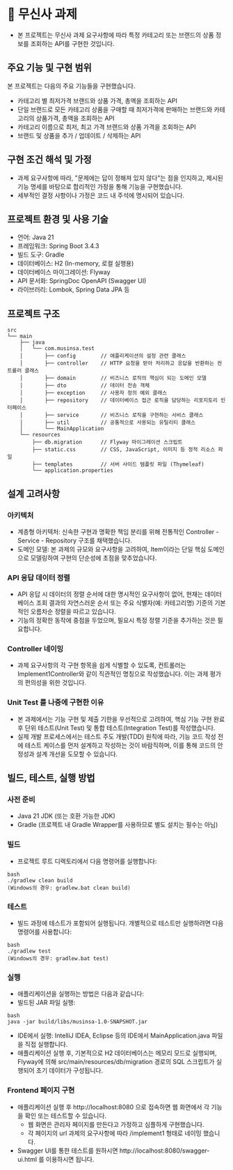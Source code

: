 # 👕 무신사 과제
- 본 프로젝트는 무신사 과제 요구사항에 따라 특정 카테고리 또는 브랜드의 상품 정보를 조회하는 API를 구현한 것입니다.

## 주요 기능 및 구현 범위
본 프로젝트는 다음의 주요 기능들을 구현했습니다.

- 카테고리 별 최저가격 브랜드와 상품 가격, 총액을 조회하는 API
- 단일 브랜드로 모든 카테고리 상품을 구매할 때 최저가격에 판매하는 브랜드와 카테고리의 상품가격, 총액을
  조회하는 API
- 카테고리 이름으로 최저, 최고 가격 브랜드와 상품 가격을 조회하는 API
- 브랜드 및 상품을 추가 / 업데이트 / 삭제하는 API

## 구현 조건 해석 및 가정
- 과제 요구사항에 따라, "문제에는 답이 정해져 있지 않다"는 점을 인지하고, 제시된 기능 명세를 바탕으로 합리적인 가정을 통해 기능을 구현했습니다.
- 세부적인 결정 사항이나 가정은 코드 내 주석에 명시되어 있습니다.

## 프로젝트 환경 및 사용 기술
- 언어: Java 21
- 프레임워크: Spring Boot 3.4.3
- 빌드 도구: Gradle
- 데이터베이스: H2 (In-memory, 로컬 실행용)
- 데이터베이스 마이그레이션: Flyway
- API 문서화: SpringDoc OpenAPI (Swagger UI)
- 라이브러리: Lombok, Spring Data JPA 등

## 프로젝트 구조
~~~
src
└── main
    ├── java
    │   └── com.musinsa.test  
    │       ├── config        // 애플리케이션의 설정 관련 클래스
    │       ├── controller    // HTTP 요청을 받아 처리하고 응답을 반환하는 컨트롤러 클래스
    │       ├── domain        // 비즈니스 로직의 핵심이 되는 도메인 모델
    │       ├── dto           // 데이터 전송 객체
    │       ├── exception     // 사용자 정의 예외 클래스
    │       ├── repository    // 데이터베이스 접근 로직을 담당하는 리포지토리 인터페이스
    │       ├── service       // 비즈니스 로직을 구현하는 서비스 클래스
    │       ├── util          // 공통적으로 사용되는 유틸리티 클래스
    │       └── MainApplication
    └── resources
        ├── db.migration      // Flyway 마이그레이션 스크립트
        ├── static.css        // CSS, JavaScript, 이미지 등 정적 리소스 파일
        ├── templates         // 서버 사이드 템플릿 파일 (Thymeleaf)
        └── application.properties 
~~~

## 설계 고려사항
### 아키텍처
- 계층형 아키텍처: 신속한 구현과 명확한 책임 분리를 위해 전통적인 Controller - Service - Repository 구조를 채택했습니다.
- 도메인 모델: 본 과제의 규모와 요구사항을 고려하여, Item이라는 단일 핵심 도메인으로 모델링하여 구현의 단순성에 초점을 맞추었습니다.

### API 응답 데이터 정렬
- API 응답 시 데이터의 정렬 순서에 대한 명시적인 요구사항이 없어, 현재는 데이터베이스 조회 결과의 자연스러운 순서 또는 주요 식별자(예: 카테고리명) 기준의 기본적인 오름차순 정렬을 따르고 있습니다.
- 기능의 정확한 동작에 중점을 두었으며, 필요시 특정 정렬 기준을 추가하는 것은 필요합니다.

### Controller 네이밍
- 과제 요구사항의 각 구현 항목을 쉽게 식별할 수 있도록, 컨트롤러는 Implement1Controller와 같이 직관적인 명칭으로 작성했습니다. 이는 과제 평가의 편의성을 위한 것입니다.

### Unit Test 를 나중에 구현한 이유
- 본 과제에서는 기능 구현 및 제출 기한을 우선적으로 고려하여, 핵심 기능 구현 완료 후 단위 테스트(Unit Test) 및 통합 테스트(Integration Test)를 작성했습니다.
- 실제 개발 프로세스에서는 테스트 주도 개발(TDD) 원칙에 따라, 기능 코드 작성 전에 테스트 케이스를 먼저 설계하고 작성하는 것이 바람직하며, 이를 통해 코드의 안정성과 설계 개선을 도모할 수 있습니다.

## 빌드, 테스트, 실행 방법
### 사전 준비
- Java 21 JDK (또는 호환 가능한 JDK)
- Gradle (프로젝트 내 Gradle Wrapper를 사용하므로 별도 설치는 필수는 아님)

### 빌드
- 프로젝트 루트 디렉토리에서 다음 명령어를 실행합니다:
~~~
bash
./gradlew clean build
(Windows의 경우: gradlew.bat clean build)
~~~

### 테스트
- 빌드 과정에 테스트가 포함되어 실행됩니다. 개별적으로 테스트만 실행하려면 다음 명령어를 사용합니다:
~~~
bash
./gradlew test
(Windows의 경우: gradlew.bat test)
~~~

### 실행
- 애플리케이션을 실행하는 방법은 다음과 같습니다:
- 빌드된 JAR 파일 실행:
~~~
bash
java -jar build/libs/musinsa-1.0-SNAPSHOT.jar
~~~
- IDE에서 실행: IntelliJ IDEA, Eclipse 등의 IDE에서 MainApplication.java 파일을 직접 실행합니다.
- 애플리케이션 실행 후, 기본적으로 H2 데이터베이스는 메모리 모드로 실행되며, Flyway에 의해 src/main/resources/db/migration 경로의 SQL 스크립트가 실행되어 초기 데이터가 구성됩니다.

### Frontend 페이지 구현
- 애플리케이션 실행 후 http://localhost:8080 으로 접속하면 웹 화면에서 각 기능을 확인 또는 테스트할 수 있습니다.
  - 웹 화면은 관리자 페이지를 만든다고 가정하고 심플하게 구현했습니다.
  - 각 페이지의 url 과제의 요구사항에 따라 /implement1 형태로 네이밍 했습니다.
- Swagger UI를 통한 테스트를 원하시면 http://localhost:8080/swagger-ui.html 를 이용하시면 됩니다.